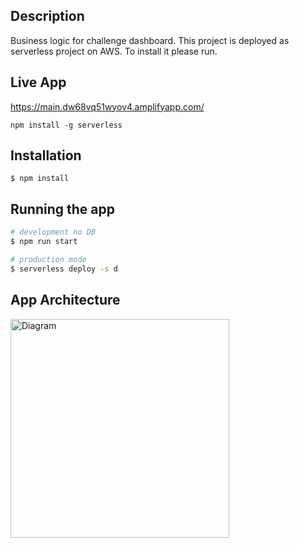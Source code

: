 ## Description

Business logic for challenge dashboard. This project is deployed as serverless project on AWS. To install it please run.

## Live App
https://main.dw68vq51wyov4.amplifyapp.com/

```
npm install -g serverless
```

## Installation

```
$ npm install
```

## Running the app

```bash
# development no DB
$ npm run start

# production mode
$ serverless deploy -s d
```

## App Architecture
<img src="https://public-joaquin.s3.amazonaws.com/Screen+Shot+2021-12-15+at+23.48.51.png" width="350" title="Diagram">


